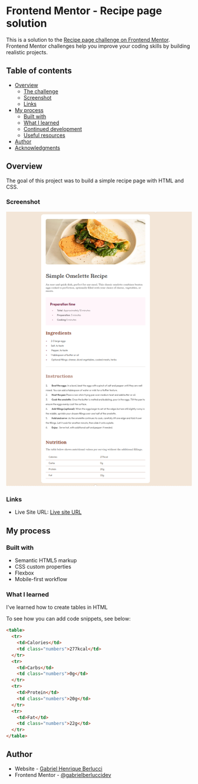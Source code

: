 # Frontend Mentor - Recipe page solution

This is a solution to the [Recipe page challenge on Frontend Mentor](https://www.frontendmentor.io/challenges/recipe-page-KiTsR8QQKm). Frontend Mentor challenges help you improve your coding skills by building realistic projects.

## Table of contents

- [Overview](#overview)
  - [The challenge](#the-challenge)
  - [Screenshot](#screenshot)
  - [Links](#links)
- [My process](#my-process)
  - [Built with](#built-with)
  - [What I learned](#what-i-learned)
  - [Continued development](#continued-development)
  - [Useful resources](#useful-resources)
- [Author](#author)
- [Acknowledgments](#acknowledgments)

## Overview

The goal of this project was to build a simple recipe page with HTML and CSS.

### Screenshot

![](./screenshot.png)

### Links

- Live Site URL: [Live site URL](https://recipe-page-delta-two.vercel.app/)

## My process

### Built with

- Semantic HTML5 markup
- CSS custom properties
- Flexbox
- Mobile-first workflow

### What I learned

I've learned how to create tables in HTML

To see how you can add code snippets, see below:

```html
<table>
  <tr>
    <td>Calories</td>
    <td class="numbers">277kcal</td>
  </tr>
  <tr>
    <td>Carbs</td>
    <td class="numbers">0g</td>
  </tr>
  <tr>
    <td>Protein</td>
    <td class="numbers">20g</td>
  </tr>
  <tr>
    <td>Fat</td>
    <td class="numbers">22g</td>
  </tr>
</table>
```

## Author

- Website - [Gabriel Henrique Berlucci](https://github.com/gabrielberluccidev/)
- Frontend Mentor - [@gabrielberluccidev](https://www.frontendmentor.io/profile/gabrielberluccidev)
